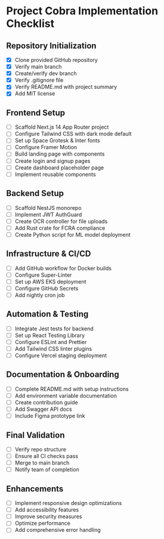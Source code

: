 # Project Cobra Implementation Checklist

## Repository Initialization
- [x] Clone provided GitHub repository
- [x] Verify main branch
- [x] Create/verify dev branch
- [x] Verify .gitignore file
- [x] Verify README.md with project summary
- [x] Add MIT license

## Frontend Setup
- [ ] Scaffold Next.js 14 App Router project
- [ ] Configure Tailwind CSS with dark mode default
- [ ] Set up Space Grotesk & Inter fonts
- [ ] Configure Framer Motion
- [ ] Build landing page with components
- [ ] Create login and signup pages
- [ ] Create dashboard placeholder page
- [ ] Implement reusable components

## Backend Setup
- [ ] Scaffold NestJS monorepo
- [ ] Implement JWT AuthGuard
- [ ] Create OCR controller for file uploads
- [ ] Add Rust crate for FCRA compliance
- [ ] Create Python script for ML model deployment

## Infrastructure & CI/CD
- [ ] Add GitHub workflow for Docker builds
- [ ] Configure Super-Linter
- [ ] Set up AWS EKS deployment
- [ ] Configure GitHub Secrets
- [ ] Add nightly cron job

## Automation & Testing
- [ ] Integrate Jest tests for backend
- [ ] Set up React Testing Library
- [ ] Configure ESLint and Prettier
- [ ] Add Tailwind CSS linter plugins
- [ ] Configure Vercel staging deployment

## Documentation & Onboarding
- [ ] Complete README.md with setup instructions
- [ ] Add environment variable documentation
- [ ] Create contribution guide
- [ ] Add Swagger API docs
- [ ] Include Figma prototype link

## Final Validation
- [ ] Verify repo structure
- [ ] Ensure all CI checks pass
- [ ] Merge to main branch
- [ ] Notify team of completion

## Enhancements
- [ ] Implement responsive design optimizations
- [ ] Add accessibility features
- [ ] Improve security measures
- [ ] Optimize performance
- [ ] Add comprehensive error handling
